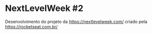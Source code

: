 # NextLevelWeek #2
Desenvolvimento do projeto da https://nextlevelweek.com/ criado pela https://rocketseat.com.br/
